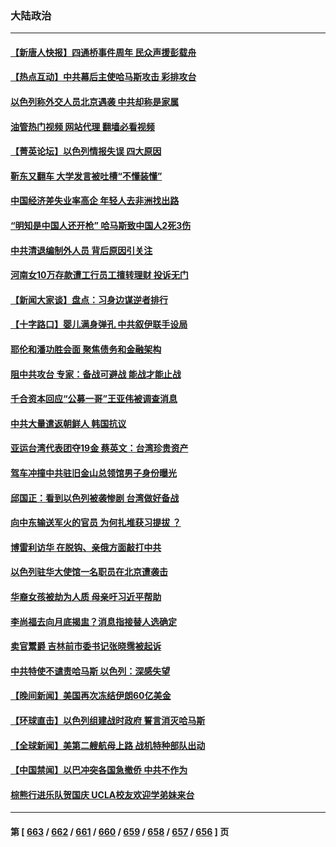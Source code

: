 ### 大陆政治
---
#### [【新唐人快报】四通桥事件周年 民众声援彭载舟](../../pages/ncid277/n14094934.md?10141245) 
#### [【热点互动】中共幕后主使哈马斯攻击 彩排攻台](../../pages/ncid277/n14094810.md?10141245) 
#### [以色列称外交人员北京遇袭 中共却称是家属](../../pages/ncid277/n14094987.md?10141245) 
#### [油管热门视频 网站代理 翻墙必看视频](http://138.2.39.72:81/youtube.html?epic-marker?10141245)
#### [【菁英论坛】以色列情报失误 四大原因](../../pages/ncid277/n14094932.md?10141245) 
#### [靳东又翻车 大学发言被吐槽“不懂装懂”](../../pages/ncid277/n14094893.md?10141245) 
#### [中国经济差失业率高企 年轻人去非洲找出路](../../pages/ncid277/n14094587.md?10141245) 
#### [“明知是中国人还开枪” 哈马斯致中国人2死3伤](../../pages/ncid277/n14094922.md?10141245) 
#### [中共清退编制外人员 背后原因引关注](../../pages/ncid277/n14094195.md?10141245) 
#### [河南女10万存款遭工行员工擅转理财 投诉无门](../../pages/ncid277/n14094643.md?10141245) 
#### [【新闻大家谈】盘点：习身边谋逆者排行](../../pages/ncid277/n14094689.md?10141245) 
#### [【十字路口】婴儿满身弹孔 中共叙伊联手设局](../../pages/ncid277/n14094688.md?10141245) 
#### [耶伦和潘功胜会面 聚焦债务和金融架构](../../pages/ncid277/n14094797.md?10141245) 
#### [阻中共攻台 专家：备战可避战 能战才能止战](../../pages/ncid277/n14094729.md?10141245) 
#### [千合资本回应“公募一哥”王亚伟被调查消息](../../pages/ncid277/n14094725.md?10141245) 
#### [中共大量遣返朝鲜人 韩国抗议](../../pages/ncid277/n14094602.md?10141245) 
#### [亚运台湾代表团夺19金 蔡英文：台湾珍贵资产](../../pages/ncid277/n14094597.md?10141245) 
#### [驾车冲撞中共驻旧金山总领馆男子身份曝光](../../pages/ncid277/n14094633.md?10141245) 
#### [邱国正：看到以色列被袭惨剧 台湾做好备战](../../pages/ncid277/n14094426.md?10141245) 
#### [向中东输送军火的官员 为何扎堆获习提拔 ？](../../pages/ncid277/n14094499.md?10141245) 
#### [博雷利访华 在脱钩、亲俄方面敲打中共](../../pages/ncid277/n14094644.md?10141245) 
#### [以色列驻华大使馆一名职员在北京遭袭击](../../pages/ncid277/n14094588.md?10141245) 
#### [华裔女孩被劫为人质 母亲吁习近平帮助](../../pages/ncid277/n14094500.md?10141245) 
#### [李尚福去向月底揭盅？消息指接替人选确定](../../pages/ncid277/n14094450.md?10141245) 
#### [卖官鬻爵 吉林前市委书记张晓霈被起诉](../../pages/ncid277/n14094436.md?10141245) 
#### [中共特使不谴责哈马斯 以色列：深感失望](../../pages/ncid277/n14094438.md?10141245) 
#### [【晚间新闻】美国再次冻结伊朗60亿美金](../../pages/ncid277/n14094051.md?10141245) 
#### [【环球直击】以色列组建战时政府 誓言消灭哈马斯](../../pages/ncid277/n14093982.md?10141245) 
#### [【全球新闻】美第二艘航母上路 战机特种部队出动](../../pages/ncid277/n14094423.md?10141245) 
#### [【中国禁闻】以巴冲突各国急撤侨 中共不作为](../../pages/ncid277/n14093983.md?10141245) 
#### [棕熊行进乐队贺国庆 UCLA校友欢迎学弟妹来台](../../pages/ncid277/n14094217.md?10141245) 

---
#### 第 [ [663](./663.md?10141245) / [662](./662.md?10141245) / [661](./661.md?10141245) / [660](./660.md?10141245) / [659](./659.md?10141245) / [658](./658.md?10141245) / [657](./657.md?10141245) / [656](./656.md?10141245) ] 页
